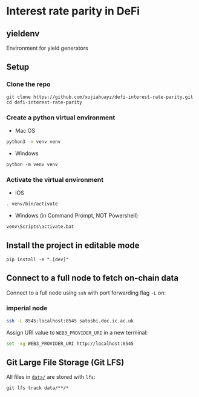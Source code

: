 # Interest rate parity in DeFi

## yieldenv

Environment for yield generators

## Setup

### Clone the repo

```
git clone https://github.com/xujiahuayz/defi-interest-rate-parity.git
cd defi-interest-rate-parity
```

### Create a python virtual environment

- Mac OS

```zsh
python3 -m venv venv
```

- Windows

```
python -m venv venv
```

### Activate the virtual environment

- iOS

```zsh
. venv/bin/activate
```

- Windows (in Command Prompt, NOT Powershell)

```zsh
venv\Scripts\activate.bat
```

## Install the project in editable mode

```
pip install -e ".[dev]"
```

## Connect to a full node to fetch on-chain data

Connect to a full node using `ssh` with port forwarding flag `-L` on:

### imperial node

```zsh
ssh -L 8545:localhost:8545 satoshi.doc.ic.ac.uk
```

Assign URI value to `WEB3_PROVIDER_URI` in a new terminal:

```zsh
set -xg WEB3_PROVIDER_URI http://localhost:8545
```

## Git Large File Storage (Git LFS)

All files in [`data/`](data/) are stored with `lfs`:

```
git lfs track data/**/*
```
